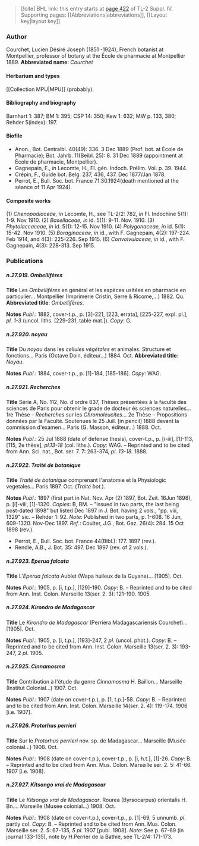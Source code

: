 > [!cite] BHL link: this entry starts at [page 422](https://www.biodiversitylibrary.org/page/33266099) of TL-2 Suppl. IV.
> Supporting pages: [[Abbreviations|abbreviations]], [[Layout key|layout key]].

### Author

Courchet, Lucien Désiré Joseph (1851 -1924), French botanist at Montpellier, professor of botany at the École de pharmacie at Montpellier 1889. 
**Abbreviated name**: *Courchet*

#### Herbarium and types

[[Collection MPU|MPU]] (probably).

#### Bibliography and biography

Barnhart 1: 387; BM 1: 395; CSP 14: 350; Kew 1: 632; MW p. 133, 380; Rehder 5(index): 197.

#### Biofile

- Anon., Bot. Centralbl. 40(49): 336. 3 Dec 1889 (Prof. bot. at École de Pharmacie); Bot. Jahrb. 11(Beibl. 25): 8. 31 Dec 1889 (appointment at École de pharmacie, Montpellier).
- Gagnepain, F., *in* Lecomte, H., Fl. gén. Indoch. Prélim. Vol. p. 39. 1944.
- Crépin, F., Guide bot. Belg. 237, 436, 437. Dec 1877/Jan 1878.
- Perrot, E., Bull. Soc. bot. France 71:30.1924(death mentioned at the séance of 11 Apr 1924).

#### Composite works

(1) *Chenopodiaceae, in* Lecomte, H., see TL-2/2: 782, *in* Fl. Indochine 5(1): 1-9. Nov 1910.
(2) *Basellaceae, in* id. 5(1): 9-11. Nov. 1910.
(3) *Phytolaccaceae, in* id. 5(1): 12-15. Nov 1910.
(4) *Polygonaceae, in* id. 5(1): 15-42. Nov 1910.
(5) *Boraginaceae, in* id., with F. Gagnepain, 4(2): 197-224. Feb 1914, and 4(3): 225-226. Sep 1915.
(6) *Convolvulaceae, in* id., with F. Gagnepain, 4(3): 228-313. Sep 1915.

### Publications

##### n.27.919. Ombellifères

**Title**
Les *Ombellifères* en général et les espèces usitées en pharmacie en particulier... Montpellier (Imprimerie Cristin, Serre & Ricome,...) 1882. Qu.
**Abbreviated title**: *Ombellif*è*res*.

**Notes**
*Publ*.: 1882, cover-t.p., p. \[3\]-221, \[223, errata\], \[225-227, expl. pl.\], *pl. 1-3* (uncol. liths. \[229-231, table mat.\]). *Copy*: G.

##### n.27.920. noyau

**Title**
Du *noyau* dans les *cellules végétales* et animales. Structure et fonctions... Paris (Octave Doin, éditeur...) 1884. Oct.
**Abbreviated title**: *Noyau*.

**Notes**
*Publ*.: 1884, cover-t.p., p. \[1\]-184, \[185-186\]. *Copy*: WAG.

##### n.27.921. Recherches

**Title**
Série A, No. 112, No. d'ordre 637, Thèses présentées à la faculté des sciences de Paris pour obtenir le grade de docteur ès sciences naturelles... 1re Thèse – *Recherches* sur les *Chromoleucites*... 2e Thèse – Propositions données par la Faculté. Soutenues le 25 Juil. \[in pencil\] 1888 devant la commission d'examen... Paris (G. Masson, éditeur...) 1888. Oct.

**Notes**
*Publ*.: 25 Jul 1888 (date of defense thesis), cover-t.p., p. \[i-iii\], \[1\]-113, \[115, 2e thèse\], *pl.13-18* (col. liths.). *Copy*: WAG. – Reprinted and to be cited from Ann. Sci. nat., Bot. ser. 7. 7: 263-374, *pl. 13-18.* 1888.

##### n.27.922. Traité de botanique

**Title**
*Traité de botanique* comprenant l'anatomie et la Physiologic vegetales... Paris 1897. Oct. (*Traité bot.*).

**Notes**
*Publ*.: 1897 (first part in Nat. Nov. Apr (2) 1897, Bot. Zeit. 16Jun 1898), p. \[i\]-viii, \[1\]-1320.
*Copies*: B, BM. – "Issued in two parts, the last being post-dated 1898" but listed Dec 1897 in J. Bot. having 2 vols., "pp. viii, 1329" sic. – Rehder 1: 92.
*Note*: Published in two parts, p. 1-608. 16 Jun, 609-1320. Nov-Dec 1897.
*Ref*.: Coulter, J.G., Bot. Gaz. 26(4): 284. 15 Oct 1898 (rev.).
- Perrot, E., Bull. Soc. bot. France 44(Bibl.): 177. 1897 (rev.).
- Rendle, A.B., J. Bot. 35: 497. Dec 1897 (rev. of 2 vols.).

##### n.27.923. Eperua falcata

**Title**
L'*Eperua falcata* Aublet (Wapa huileux de la Guyane)... \[1905\]. Oct.

**Notes**
*Publ*.: 1905, p. \[i, t.p.\], \[129\]-190. *Copy*: B. – Reprinted and to be cited from Ann. Inst. Colon. Marseille 13(ser. 2. 3): 121-190. 1905.

##### n.27.924. Kirondro de Madagascar

**Title**
Le *Kirondro de Madagascar* (Perriera Madagascariensis Courchet)... \[1905\]. Oct.

**Notes**
*Publ*.: 1905, p. \[i, t.p.\], \[193\]-247, 2 *pl*. (uncol. phot.). *Copy*: B. – Reprinted and to be cited from Ann. Inst. Colon. Marseille 13(ser. 2. 3): 193-247, 2 *pl*. 1905.

##### n.27.925. Cinnamosma

**Title**
Contribution à l'étude du genre *Cinnamosma* H. Baillon... Marseille (Institut Colonial...) 1907. Oct.

**Notes**
*Publ*.: 1907 (date on cover-t.p.), p. \[1, t.p.\]-58. *Copy*: B. – Reprinted and to be cited from Ann. Inst. Colon. Marseille 14(ser. 2. 4): 119-174. 1906 \[i.e. 1907\].

##### n.27.926. Protorhus perrieri

**Title**
Sur le *Protorhus perrieri* nov. sp. de Madagascar... Marseille (Musée colonial...) 1908. Oct.

**Notes**
*Publ*.: 1908 (date on cover-t.p.), cover-t.p., p. \[i, h.t.\], \[1\]-26. *Copy*: B. – Reprinted and to be cited from Ann. Mus. Colon. Marseille ser. 2. 5: 41-66. 1907 \[i.e. 1908\].

##### n.27.927. Kitsongo vrai de Madagascar

**Title**
Le *Kitsongo vrai de Madagascar*. Rourea (Byrsocarpus) orientalis H. Bn.... Marseille (Musée colonial...) 1908. Oct.

**Notes**
*Publ*.: 1908 (date on cover-t.p.), cover-t.p., p. \[1\]-69, 5 unnumb. *pl*. partly col. *Copy*: B. – Reprinted and to be cited from Ann. Mus. Colon. Marseille ser. 2. 5: 67-135, *5 pl*. 1907 \[publ. 1908\].
*Note*: See p. 67-69 (in journal 133-135), note by H.Perrier de la Bathie, see TL-2/4: 171-173.


